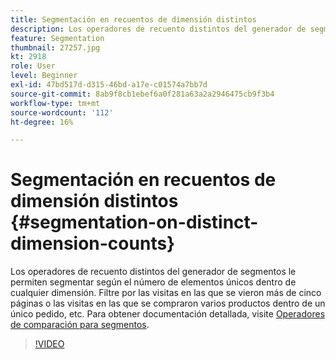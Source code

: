 ```yaml
---
title: Segmentación en recuentos de dimensión distintos
description: Los operadores de recuento distintos del generador de segmentos le permiten segmentar según el número de elementos únicos dentro de cualquier dimensión. Filtre por las visitas en las que se vieron más de cinco páginas o las visitas en las que se compraron varios productos dentro de un único pedido, etc.
feature: Segmentation
thumbnail: 27257.jpg
kt: 2918
role: User
level: Beginner
exl-id: 47bd517d-d315-46bd-a17e-c01574a7bb7d
source-git-commit: 8ab9f8cb1ebef6a0f281a63a2a2946475cb9f3b4
workflow-type: tm+mt
source-wordcount: '112'
ht-degree: 16%

---
```


# Segmentación en recuentos de dimensión distintos {#segmentation-on-distinct-dimension-counts}

Los operadores de recuento distintos del generador de segmentos le permiten segmentar según el número de elementos únicos dentro de cualquier dimensión. Filtre por las visitas en las que se vieron más de cinco páginas o las visitas en las que se compraron varios productos dentro de un único pedido, etc. Para obtener documentación detallada, visite [Operadores de comparación para segmentos](https://experienceleague.adobe.com/docs/analytics/components/segmentation/segment-reference/seg-operators.html?lang=es).

>[!VIDEO](https://video.tv.adobe.com/v/27257/?quality=12&learn=on)
